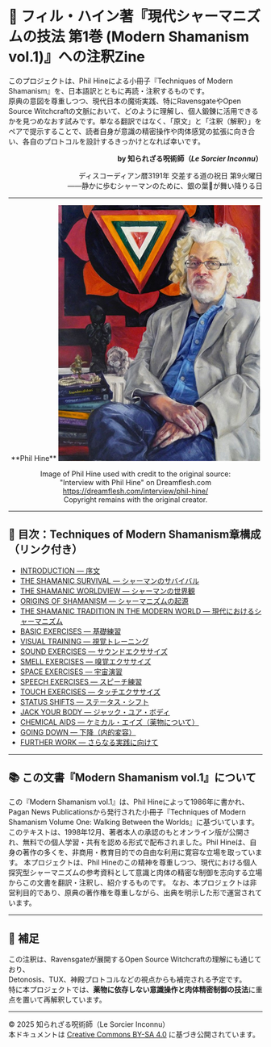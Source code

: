 # 📘 フィル・ハイン著『現代シャーマニズムの技法 第1巻 (Modern Shamanism vol.1)』への注釈Zine

このプロジェクトは、Phil Hineによる小冊子『Techniques of Modern Shamanism』を、日本語訳とともに再読・注釈するものです。  
原典の意図を尊重しつつ、現代日本の魔術実践、特にRavensgateやOpen Source Witchcraftの文脈において、どのように理解し、個人鍛錬に活用できるかを見つめなおす試みです。単なる翻訳ではなく、「原文」と「注釈（解釈）」をペアで提示することで、読者自身が意識の精密操作や肉体感覚の拡張に向き合い、各自のプロトコルを設計するきっかけとなれば幸いです。

<div align="right">

**by 知られざる呪術師（*Le Sorcier Inconnu*）**

ディスコーディアン暦3191年 交差する道の祝日 第9火曜日<br>
――静かに歩むシャーマンのために、銀の葉🍃が舞い降りる日

</div>

---

<div align="center">
**Phil Hine**
  <img src="Phil_Hine.jpg" width="400">

  Image of Phil Hine used with credit to the original source:<br>
  "Interview with Phil Hine" on Dreamflesh.com<br>
  <a href="https://dreamflesh.com/interview/phil-hine/">https://dreamflesh.com/interview/phil-hine/</a><br>
  Copyright remains with the original creator.
</div>

---

## 🔖 目次：Techniques of Modern Shamanism章構成（リンク付き）

- [INTRODUCTION — 序文](techniques_annotation_01.md)
- [THE SHAMANIC SURVIVAL — シャーマンのサバイバル](techniques_annotation_02.md)
- [THE SHAMANIC WORLDVIEW — シャーマンの世界観](techniques_annotation_03.md)
- [ORIGINS OF SHAMANISM — シャーマニズムの起源](techniques_annotation_04.md)
- [THE SHAMANIC TRADITION IN THE MODERN WORLD — 現代におけるシャーマニズム](techniques_annotation_05.md)
- [BASIC EXERCISES — 基礎練習](techniques_annotation_06.md)
- [VISUAL TRAINING — 視覚トレーニング](techniques_annotation_07.md)
- [SOUND EXERCISES — サウンドエクササイズ](techniques_annotation_08.md)
- [SMELL EXERCISES — 嗅覚エクササイズ](techniques_annotation_09.md)
- [SPACE EXERCISES — 宇宙演習](techniques_annotation_10.md)
- [SPEECH EXERCISES — スピーチ練習](techniques_annotation_11.md)
- [TOUCH EXERCISES — タッチエクササイズ](techniques_annotation_12.md)
- [STATUS SHIFTS — ステータス・シフト](techniques_annotation_13.md)
- [JACK YOUR BODY — ジャック・ユア・ボディ](techniques_annotation_14.md)
- [CHEMICAL AIDS — ケミカル・エイズ（薬物について）](techniques_annotation_15.md)
- [GOING DOWN — 下降（内的変容）](techniques_annotation_16.md)
- [FURTHER WORK — さらなる実践に向けて](techniques_annotation_17.md)

---

## 📚 この文書『Modern Shamanism vol.1』について
この『Modern Shamanism vol.1』は、Phil Hineによって1986年に書かれ、Pagan News Publicationsから発行された小冊子『Techniques of Modern Shamanism Volume One: Walking Between the Worlds』に基づいています。
このテキストは、1998年12月、著者本人の承認のもとオンライン版が公開され、無料での個人学習・共有を認める形式で配布されました。Phil Hineは、自身の著作の多くを、非商用・教育目的での自由な利用に寛容な立場を取っています。
本プロジェクトは、Phil Hineのこの精神を尊重しつつ、現代における個人探究型シャーマニズムの参考資料として意識と肉体の精密な制御を志向する立場からこの文書を翻訳・注釈し、紹介するものです。
なお、本プロジェクトは非営利目的であり、原典の著作権を尊重しながら、出典を明示した形で運営されています。

---

## 🐌 補足

この注釈は、Ravensgateが展開するOpen Source Witchcraftの理解にも通じており、  
Detonosis、TUX、神殿プロトコルなどの視点からも補完される予定です。  
特に本プロジェクトでは、**薬物に依存しない意識操作と肉体精密制御の技法**に重点を置いて再解釈しています。

---

© 2025 知られざる呪術師（Le Sorcier Inconnu）  
本ドキュメントは [Creative Commons BY-SA 4.0](https://creativecommons.org/licenses/by-sa/4.0/deed.ja) に基づき公開されています。
